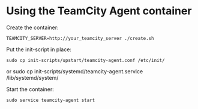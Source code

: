 # Using the TeamCity Agent container

Create the container:

    TEAMCITY_SERVER=http://your_teamcity_server ./create.sh
    
Put the init-script in place:

    sudo cp init-scripts/upstart/teamcity-agent.conf /etc/init/
or
    sudo cp init-scripts/systemd/teamcity-agent.service /lib/systemd/system/
    
Start the container:

    sudo service teamcity-agent start
